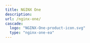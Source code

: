 ```yaml
---
title: NGINX One
description:
url: /nginx-one/
cascade:
  logo: "NGINX-One-product-icon.svg"
  type: "nginx-one-ea"
---
```


